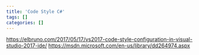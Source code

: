 ```yaml
---
title: 'Code Style C#'
tags: []
categories: []
---
```


https://elbruno.com/2017/05/17/vs2017-code-style-configuration-in-visual-studio-2017-ide/
https://msdn.microsoft.com/en-us/library/dd264974.aspx